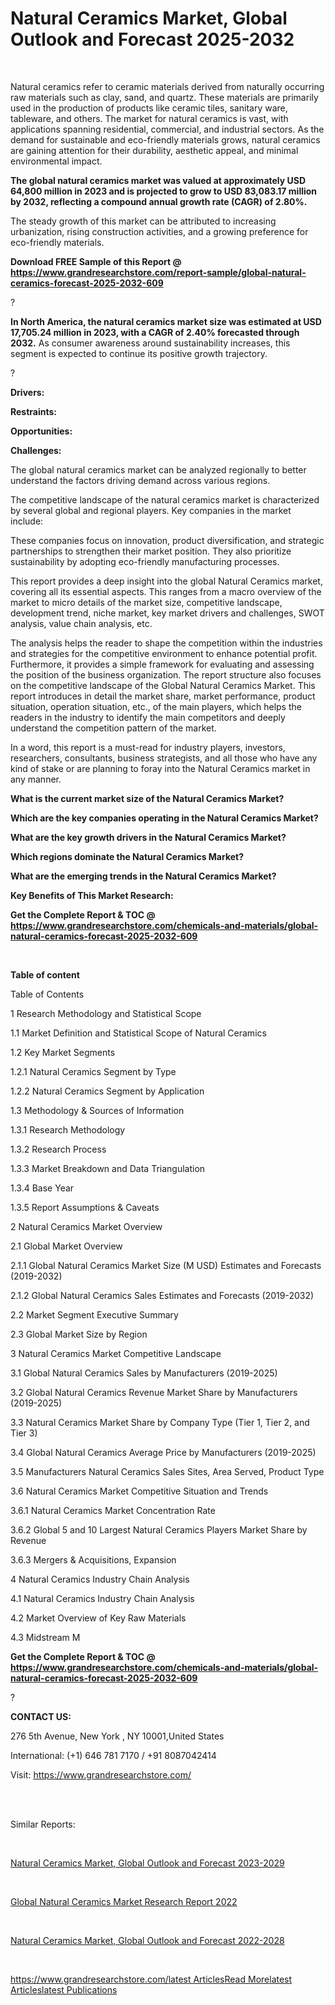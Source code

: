 <h1>Natural Ceramics Market, Global Outlook and Forecast 2025-2032</h1><br/><p>Natural ceramics refer to ceramic materials derived from naturally occurring raw materials such as clay, sand, and quartz. These materials are primarily used in the production of products like ceramic tiles, sanitary ware, tableware, and others. The market for natural ceramics is vast, with applications spanning residential, commercial, and industrial sectors. As the demand for sustainable and eco-friendly materials grows, natural ceramics are gaining attention for their durability, aesthetic appeal, and minimal environmental impact.</p>
 
 
 
 <p><strong>The global natural ceramics market was valued at approximately USD 64,800 million in 2023 and is projected to grow to USD 83,083.17 million by 2032, reflecting a compound annual growth rate (<strong>CAGR</strong>) of 2.80%. </strong></p>
 
 
 
 <p>The steady growth of this market can be attributed to increasing urbanization, rising construction activities, and a growing preference for eco-friendly materials.</p>
 
 
 
 <div><b>Download FREE Sample of this Report @ <a href="https://www.grandresearchstore.com/report-sample/global-natural-ceramics-forecast-2025-2032-609">https://www.grandresearchstore.com/report-sample/global-natural-ceramics-forecast-2025-2032-609</a></b></div>
 
 
 
 <p>? </p>
 
 
 
 <p><strong>In North America, the natural ceramics market size was estimated at USD 17,705.24 million in 2023, with a <strong>CAGR</strong> of 2.40% forecasted through 2032.</strong> As consumer awareness around sustainability increases, this segment is expected to continue its positive growth trajectory.</p>
 
 
 
 <p>? </p>
 
 
 
 <p><strong>Drivers:</strong></p>
 
 
 
 <p><strong>Restraints:</strong></p>
 
 
 
 <p><strong>Opportunities:</strong></p>
 
 
 
 <p><strong>Challenges:</strong></p>
 
 
 
 <p>The global natural ceramics market can be analyzed regionally to better understand the factors driving demand across various regions.</p>
 
 
 
 <p>The competitive landscape of the natural ceramics market is characterized by several global and regional players. Key companies in the market include:</p>
 
 
 
 <p>These companies focus on innovation, product diversification, and strategic partnerships to strengthen their market position. They also prioritize sustainability by adopting eco-friendly manufacturing processes.</p>
 
 
 
 <p>This report provides a deep insight into the global Natural Ceramics market, covering all its essential aspects. This ranges from a macro overview of the market to micro details of the market size, competitive landscape, development trend, niche market, key market drivers and challenges, SWOT analysis, value chain analysis, etc.</p>
 
 
 
 <p>The analysis helps the reader to shape the competition within the industries and strategies for the competitive environment to enhance potential profit. Furthermore, it provides a simple framework for evaluating and assessing the position of the business organization. The report structure also focuses on the competitive landscape of the Global Natural Ceramics Market. This report introduces in detail the market share, market performance, product situation, operation situation, etc., of the main players, which helps the readers in the industry to identify the main competitors and deeply understand the competition pattern of the market.</p>
 
 
 
 <p>In a word, this report is a must-read for industry players, investors, researchers, consultants, business strategists, and all those who have any kind of stake or are planning to foray into the Natural Ceramics market in any manner.</p>
 
 
 
 <p><strong>What is the current market size of the Natural Ceramics Market?</strong></p>
 
 
 
 <p><strong>Which are the key companies operating in the Natural Ceramics Market?</strong></p>
 
 
 
 <p><strong>What are the key growth drivers in the Natural Ceramics Market?</strong></p>
 
 
 
 <p><strong>Which regions dominate the Natural Ceramics Market?</strong></p>
 
 
 
 <p><strong>What are the emerging trends in the Natural Ceramics Market?</strong></p>
 
 
 
 <p><strong>Key Benefits of This Market Research:</strong></p>
 
 
 
 <div><b>Get the Complete Report & TOC @ <a href="https://www.grandresearchstore.com/chemicals-and-materials/global-natural-ceramics-forecast-2025-2032-609">https://www.grandresearchstore.com/chemicals-and-materials/global-natural-ceramics-forecast-2025-2032-609</a></b></div>
 
 
 
 <p><br />
 
 <b>Table of content</b></p>
 
 
 
 <p>Table of Contents<br />
 
 1 Research Methodology and Statistical Scope<br />
 
 1.1 Market Definition and Statistical Scope of Natural Ceramics<br />
 
 1.2 Key Market Segments<br />
 
 1.2.1 Natural Ceramics Segment by Type<br />
 
 1.2.2 Natural Ceramics Segment by Application<br />
 
 1.3 Methodology & Sources of Information<br />
 
 1.3.1 Research Methodology<br />
 
 1.3.2 Research Process<br />
 
 1.3.3 Market Breakdown and Data Triangulation<br />
 
 1.3.4 Base Year<br />
 
 1.3.5 Report Assumptions & Caveats<br />
 
 2 Natural Ceramics Market Overview<br />
 
 2.1 Global Market Overview<br />
 
 2.1.1 Global Natural Ceramics Market Size (M USD) Estimates and Forecasts (2019-2032)<br />
 
 2.1.2 Global Natural Ceramics Sales Estimates and Forecasts (2019-2032)<br />
 
 2.2 Market Segment Executive Summary<br />
 
 2.3 Global Market Size by Region<br />
 
 3 Natural Ceramics Market Competitive Landscape<br />
 
 3.1 Global Natural Ceramics Sales by Manufacturers (2019-2025)<br />
 
 3.2 Global Natural Ceramics Revenue Market Share by Manufacturers (2019-2025)<br />
 
 3.3 Natural Ceramics Market Share by Company Type (Tier 1, Tier 2, and Tier 3)<br />
 
 3.4 Global Natural Ceramics Average Price by Manufacturers (2019-2025)<br />
 
 3.5 Manufacturers Natural Ceramics Sales Sites, Area Served, Product Type<br />
 
 3.6 Natural Ceramics Market Competitive Situation and Trends<br />
 
 3.6.1 Natural Ceramics Market Concentration Rate<br />
 
 3.6.2 Global 5 and 10 Largest Natural Ceramics Players Market Share by Revenue<br />
 
 3.6.3 Mergers & Acquisitions, Expansion<br />
 
 4 Natural Ceramics Industry Chain Analysis<br />
 
 4.1 Natural Ceramics Industry Chain Analysis<br />
 
 4.2 Market Overview of Key Raw Materials<br />
 
 4.3 Midstream M</p>
 
 
 
 <div><b>Get the Complete Report & TOC @ <a href="https://www.grandresearchstore.com/chemicals-and-materials/global-natural-ceramics-forecast-2025-2032-609">https://www.grandresearchstore.com/chemicals-and-materials/global-natural-ceramics-forecast-2025-2032-609</a></b></div>
 
 
 
 <p>? </p>
 
 
 
 <p><b>CONTACT US:</b><br />
 
 276 5th Avenue, New York , NY 10001,United States<br />
 
 International: (+1) 646 781 7170 / +91 8087042414<br />
 
 Visit: <a href="https://www.grandresearchstore.com/">https://www.grandresearchstore.com/</a><br />
 
 <br />
 
 <br />
 
 Similar Reports:<br />
 
 <br />
 
 <a href="https://www.grandresearchstore.com/chemicals-and-materials/global-natural-ceramics-forecast-2023-2029-506">Natural Ceramics Market, Global Outlook and Forecast 2023-2029</a><br />
 
 <br />
 
 <a href="https://www.grandresearchstore.com/chemicals-and-materials/global-natural-ceramics-2022-923">Global Natural Ceramics Market Research Report 2022</a><br />
 
 <br />
 
 <a href="https://www.grandresearchstore.com/chemicals-and-materials/global-natural-ceramics-forecast-2022-2028-454">Natural Ceramics Market, Global Outlook and Forecast 2022-2028</a><br />
 
 <br />
 
 <a href="https://gyeongbokgung.com">https://www.grandresearchstore.com/</a><a href="https://hallyeomaritime.com">latest Articles</a><a href="https://jingwansa.com">Read More</a><a href="https://nguoiviet.jp/">latest Articles</a><a href="https://www.intelmarketresearch.com/">latest Publications</a></p>